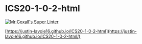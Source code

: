 # ICS20-1-0-2-html

[![Mr Coxall's Super Linter](https://github.com/Justin-Lavoie16/ICS20-1-0-2-html/workflows/Mr%20Coxall's%20Super%20Linter/badge.svg)](https://github.com/Justin-Lavoie16/ICS20-1-0-2-html/actions/)

[https://justin-lavoie16.github.io/ICS20-1-0-2-html](https://justin-lavoie16.github.io/ICS20-1-0-2-html/)
